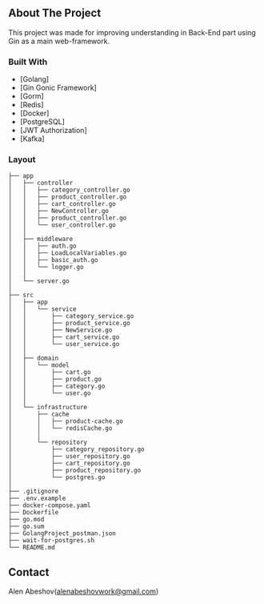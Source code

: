 ## About The Project



This project was made for improving understanding in Back-End part using Gin as a main web-framework.
<br>


### Built With
* [Golang]
* [Gin Gonic Framework]
* [Gorm]
* [Redis]
* [Docker]
* [PostgreSQL]
* [JWT Authorization]
* [Kafka]


### Layout
```tree
├── app
│   ├── controller
│   │   ├── category_controller.go
│   │   ├── product_controller.go
│   │   ├── cart_controller.go
│   │   ├── NewController.go
│   │   ├── product_controller.go
│   │   └── user_controller.go
│   │
│   ├── middleware
│   │   ├── auth.go
│   │   ├── LoadLocalVariables.go
│   │   ├── basic_auth.go
│   │   └── logger.go
│   │
│   └── server.go
│
├── src
│   ├── app
│   │   └── service
│   │       ├── category_service.go
│   │       ├── product_service.go
│   │       ├── NewService.go
│   │       ├── cart_service.go
│   │       └── user_service.go
│   │
│   ├── domain
│   │   └── model
│   │       ├── cart.go
│   │       ├── product.go
│   │       ├── category.go
│   │       └── user.go
│   │
│   └── infrastructure
│       ├── cache
│       │   ├── product-cache.go
│       │   └── redisCache.go
│       │
│       └── repository
│           ├── category_repository.go
│           ├── user_repository.go
│           ├── cart_repository.go
│           ├── product_repository.go
│           └── postgres.go
│
├── .gitignore
├── .env.example
├── docker-compose.yaml
├── Dockerfile
├── go.mod
├── go.sum
├── GolangProject_postman.json
├── wait-for-postgres.sh
└── README.md
```


## Contact
Alen Abeshov(alenabeshovwork@gmail.com)

